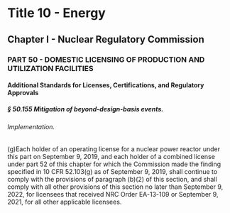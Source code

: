 
# Title 10 - Energy
## Chapter I - Nuclear Regulatory Commission
### PART 50 - DOMESTIC LICENSING OF PRODUCTION AND UTILIZATION FACILITIES
#### Additional Standards for Licenses, Certifications, and Regulatory Approvals
##### § 50.155 Mitigation of beyond-design-basis events.
###### Implementation.

(g)Each holder of an operating license for a nuclear power reactor under this part on September 9, 2019, and each holder of a combined license under part 52 of this chapter for which the Commission made the finding specified in 10 CFR 52.103(g) as of September 9, 2019, shall continue to comply with the provisions of paragraph (b)(2) of this section, and shall comply with all other provisions of this section no later than September 9, 2022, for licensees that received NRC Order EA-13-109 or September 9, 2021, for all other applicable licensees.
